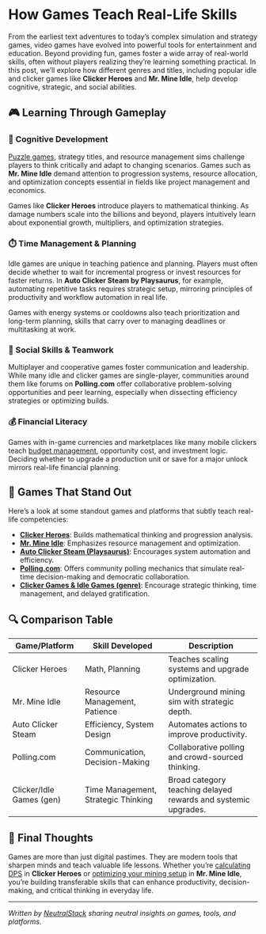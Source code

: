 # How Games Teach Real-Life Skills

From the earliest text adventures to today’s complex simulation and strategy games, video games have evolved into powerful tools for entertainment and education. Beyond providing fun, games foster a wide array of real-world skills, often without players realizing they’re learning something practical. In this post, we’ll explore how different genres and titles, including popular idle and clicker games like **Clicker Heroes** and **Mr. Mine Idle**, help develop cognitive, strategic, and social abilities.

## 🎮 Learning Through Gameplay

### 🧠 Cognitive Development
[Puzzle games](https://gamespublisher.com/puzzle-game-publishers-the-best-in-the-business/), strategy titles, and resource management sims challenge players to think critically and adapt to changing scenarios. Games such as **Mr. Mine Idle** demand attention to progression systems, resource allocation, and optimization concepts essential in fields like project management and economics.

Games like **Clicker Heroes** introduce players to mathematical thinking. As damage numbers scale into the billions and beyond, players intuitively learn about exponential growth, multipliers, and optimization strategies.

### ⏱️ Time Management & Planning
Idle games are unique in teaching patience and planning. Players must often decide whether to wait for incremental progress or invest resources for faster returns. In **Auto Clicker Steam by Playsaurus**, for example, automating repetitive tasks requires strategic setup, mirroring principles of productivity and workflow automation in real life.

Games with energy systems or cooldowns also teach prioritization and long-term planning, skills that carry over to managing deadlines or multitasking at work.

### 💬 Social Skills & Teamwork
Multiplayer and cooperative games foster communication and leadership. While many idle and clicker games are single-player, communities around them like forums on **Polling.com** offer collaborative problem-solving opportunities and peer learning, especially when dissecting efficiency strategies or optimizing builds.

### 💰 Financial Literacy
Games with in-game currencies and marketplaces like many mobile clickers teach [budget management](https://gamespublisher.com/indie-game-budget-breakdown-from-development-to-publication/), opportunity cost, and investment logic. Deciding whether to upgrade a production unit or save for a major unlock mirrors real-life financial planning.

## 🌱 Games That Stand Out

Here’s a look at some standout games and platforms that subtly teach real-life competencies:

- [**Clicker Heroes**](https://store.steampowered.com/app/363970/Clicker_Heroes/?l=japanese): Builds mathematical thinking and progression analysis.
- [**Mr. Mine Idle**](https://store.steampowered.com/app/1397920/MrMine/): Emphasizes resource management and optimization.
- [**Auto Clicker Steam (Playsaurus)**](https://store.steampowered.com/app/2888120/Auto_Clicker/): Encourages system automation and efficiency.
- [**Polling.com**](https://polling.com/): Offers community polling mechanics that simulate real-time decision-making and democratic collaboration.
- [**Clicker Games & Idle Games (genre)**](https://gamespublisher.com/idle-games-crafting-addictive-clicker-experiences/): Encourage strategic thinking, time management, and delayed gratification.

## 🔍 Comparison Table

| Game/Platform             | Skill Developed                     | Description |
|--------------------------|-------------------------------------|-------------|
| Clicker Heroes           | Math, Planning                      | Teaches scaling systems and upgrade optimization. |
| Mr. Mine Idle            | Resource Management, Patience       | Underground mining sim with strategic depth. |
| Auto Clicker Steam       | Efficiency, System Design           | Automates actions to improve productivity. |
| Polling.com              | Communication, Decision-Making      | Collaborative polling and crowd-sourced thinking. |
| Clicker/Idle Games (gen) | Time Management, Strategic Thinking | Broad category teaching delayed rewards and systemic upgrades. |

## 🎯 Final Thoughts 

Games are more than just digital pastimes. They are modern tools that sharpen minds and teach valuable life lessons. Whether you’re [calculating DPS](https://clickerheroes.com/blog/clicker-heroes-dps-how-to-maximize-your-damage-per-second/) in **Clicker Heroes** or [optimizing your mining setup](https://mrmine.com/blog/how-to-play-mr-mine-strategic-guide/) in **Mr. Mine Idle**, you’re building transferable skills that can enhance productivity, decision-making, and critical thinking in everyday life.

---

*Written by [NeutralStack](https://github.com/neutralstack) sharing neutral insights on games, tools, and platforms.*
